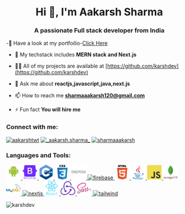 <h1 style="text-align:center;">Hi 👋, I'm Aakarsh Sharma</h1>
<h3 style="text-align:center;">A passionate Full stack developer from India</h3>

-👋 Have a look at my portfoilio-[Click Here](https://portfolio-website-seven-snowy.vercel.app/)

- 🌱 My techstack includes **MERN stack and Next.js**

- 👨‍💻 All of my projects are available at [https://github.com/karshdev](https://github.com/karshdev)

- 💬 Ask me about **reactjs,javascript,java,next.js**

- 📫 How to reach me **sharmaaakarsh120@gmail.com**

- ⚡ Fun fact **You will hire me**

<h3 style="text-align:left;">Connect with me:</h3>
<p style="text-align:left;">
<a href="https://twitter.com/aakarshtwt" target="blank"><img style="text-align:center;" src="https://raw.githubusercontent.com/rahuldkjain/github-profile-readme-generator/master/src/images/icons/Social/twitter.svg" alt="aakarshtwt" height="30" width="40" /></a>
<a href="https://instagram.com/_aakarsh.sharma_" target="blank"><img style="text-align:center;" src="https://raw.githubusercontent.com/rahuldkjain/github-profile-readme-generator/master/src/images/icons/Social/instagram.svg" alt="_aakarsh.sharma_" height="30" width="40" /></a>
<a href="https://www.leetcode.com/sharmaaakarsh" target="blank"><img style="text-align:center;" src="https://raw.githubusercontent.com/rahuldkjain/github-profile-readme-generator/master/src/images/icons/Social/leet-code.svg" alt="sharmaaakarsh" height="30" width="40" /></a>
</p>

<h3 style="text-align:left;">Languages and Tools:</h3>
<p style="text-align:left;"> <a href="https://developer.android.com" target="_blank" rel="noreferrer"> <img src="https://raw.githubusercontent.com/devicons/devicon/master/icons/android/android-original-wordmark.svg" alt="android" width="40" height="40"/> </a> <a href="https://getbootstrap.com" target="_blank" rel="noreferrer"> <img src="https://raw.githubusercontent.com/devicons/devicon/master/icons/bootstrap/bootstrap-plain-wordmark.svg" alt="bootstrap" width="40" height="40"/> </a> <a href="https://www.w3schools.com/cpp/" target="_blank" rel="noreferrer"> <img src="https://raw.githubusercontent.com/devicons/devicon/master/icons/cplusplus/cplusplus-original.svg" alt="cplusplus" width="40" height="40"/> </a> <a href="https://www.w3schools.com/css/" target="_blank" rel="noreferrer"> <img src="https://raw.githubusercontent.com/devicons/devicon/master/icons/css3/css3-original-wordmark.svg" alt="css3" width="40" height="40"/> </a> <a href="https://expressjs.com" target="_blank" rel="noreferrer"> <img src="https://raw.githubusercontent.com/devicons/devicon/master/icons/express/express-original-wordmark.svg" alt="express" width="40" height="40"/> </a> <a href="https://firebase.google.com/" target="_blank" rel="noreferrer"> <img src="https://www.vectorlogo.zone/logos/firebase/firebase-icon.svg" alt="firebase" width="40" height="40"/> </a> <a href="https://www.w3.org/html/" target="_blank" rel="noreferrer"> <img src="https://raw.githubusercontent.com/devicons/devicon/master/icons/html5/html5-original-wordmark.svg" alt="html5" width="40" height="40"/> </a> <a href="https://www.java.com" target="_blank" rel="noreferrer"> <img src="https://raw.githubusercontent.com/devicons/devicon/master/icons/java/java-original.svg" alt="java" width="40" height="40"/> </a> <a href="https://developer.mozilla.org/en-US/docs/Web/JavaScript" target="_blank" rel="noreferrer"> <img src="https://raw.githubusercontent.com/devicons/devicon/master/icons/javascript/javascript-original.svg" alt="javascript" width="40" height="40"/> </a> <a href="https://www.mongodb.com/" target="_blank" rel="noreferrer"> <img src="https://raw.githubusercontent.com/devicons/devicon/master/icons/mongodb/mongodb-original-wordmark.svg" alt="mongodb" width="40" height="40"/> </a> <a href="https://www.mysql.com/" target="_blank" rel="noreferrer"> <img src="https://raw.githubusercontent.com/devicons/devicon/master/icons/mysql/mysql-original-wordmark.svg" alt="mysql" width="40" height="40"/> </a> <a href="https://nextjs.org/" target="_blank" rel="noreferrer"> <img src="https://cdn.worldvectorlogo.com/logos/nextjs-2.svg" alt="nextjs" width="40" height="40"/> </a> <a href="https://reactjs.org/" target="_blank" rel="noreferrer"> <img src="https://raw.githubusercontent.com/devicons/devicon/master/icons/react/react-original-wordmark.svg" alt="react" width="40" height="40"/> </a> <a href="https://redux.js.org" target="_blank" rel="noreferrer"> <img src="https://raw.githubusercontent.com/devicons/devicon/master/icons/redux/redux-original.svg" alt="redux" width="40" height="40"/> </a> <a href="https://sass-lang.com" target="_blank" rel="noreferrer"> <img src="https://raw.githubusercontent.com/devicons/devicon/master/icons/sass/sass-original.svg" alt="sass" width="40" height="40"/> </a> <a href="https://tailwindcss.com/" target="_blank" rel="noreferrer"> <img src="https://www.vectorlogo.zone/logos/tailwindcss/tailwindcss-icon.svg" alt="tailwind" width="40" height="40"/> </a> </p>

<p><img style="text-align:center;" src="https://github-readme-stats.vercel.app/api/top-langs?username=karshdev&show_icons=true&locale=en&layout=compact" alt="karshdev" /></p>
